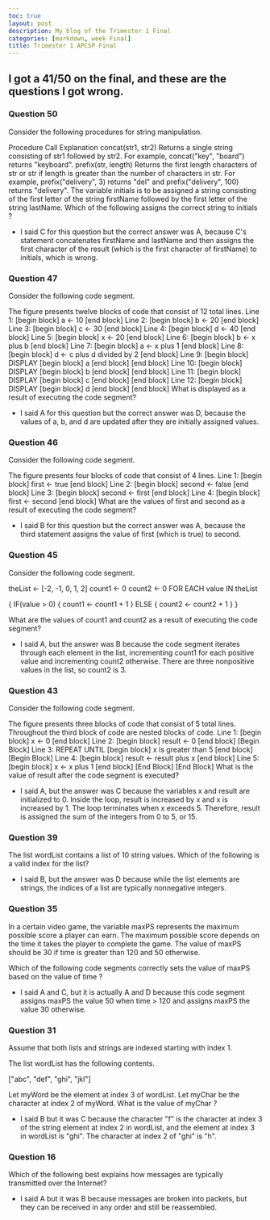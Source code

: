 ```yaml
---
toc: true
layout: post
description: My blog of the Trimester 1 Final
categories: [markdown, week Final]
title: Trimester 1 APCSP Final
---
```


## I got a 41/50 on the final, and these are the questions I got wrong.

### Question 50

Consider the following procedures for string manipulation.

Procedure Call	Explanation
concat(str1, str2)	Returns a single string consisting of str1 followed by str2. For example, concat("key", "board") returns "keyboard".
prefix(str, length)	Returns the first length characters of str or str if length is greater than the number of characters in str. For example, prefix("delivery", 3) returns "del" and prefix("delivery", 100) returns "delivery".
The variable initials is to be assigned a string consisting of the first letter of the string firstName followed by the first letter of the string lastName. Which of the following assigns the correct string to initials ?

- I said C for this question but the correct answer was A, because C's statement concatenates firstName and lastName and then assigns the first character of the result (which is the first character of firstName) to initials, which is wrong.

### Question 47

Consider the following code segment.

The figure presents twelve blocks of code that consist of  12 total lines. Line 1: [begin block] a  ← 10 [end block] Line 2: [begin block] b  ← 20 [end block] Line 3: [begin block] c  ← 30 [end block] Line 4: [begin block] d  ← 40 [end block] Line 5: [begin block] x  ← 20 [end block] Line 6: [begin block] b  ← x plus b [end block] Line 7: [begin block] a  ← x plus 1 [end block] Line 8: [begin block] d  ← c plus d divided by 2 [end block] Line 9: [begin block] DISPLAY [begin block] a [end block] [end block] Line 10: [begin block] DISPLAY [begin block] b [end block] [end block] Line 11: [begin block] DISPLAY [begin block] c [end block] [end block] Line 12: [begin block] DISPLAY [begin block] d [end block] [end block]
What is displayed as a result of executing the code segment?

- I said A for this question but the correct answer was D, because the values of a, b, and d are updated after they are initially assigned values.

### Question 46

Consider the following code segment.

The figure presents four blocks of code that consist of 4 lines. Line 1: [begin block] first ← true [end block] Line 2: [begin block] second ← false [end block] Line 3: [begin block] second ← first [end block] Line 4: [begin block] first ← second [end block]
What are the values of first and second as a result of executing the code segment?

- I said B for this question but the correct answer was A, because the third statement assigns the value of first (which is true) to second.

### Question 45

Consider the following code segment.

theList ← [-2, -1, 0, 1, 2]
count1 ← 0
count2 ← 0
FOR EACH value IN theList

{
IF(value > 0)
{
count1 ← count1 + 1
}
ELSE
{
count2 ← count2 + 1
}
}

What are the values of count1 and count2 as a result of executing the code segment?

- I said A, but the answer was B because the code segment iterates through each element in the list, incrementing count1 for each positive value and incrementing count2 otherwise. There are three nonpositive values in the list, so count2 is 3.

### Question 43

Consider the following code segment.

The figure presents three blocks of code that consist of 5 total lines. Throughout the third block of code are nested blocks of code. Line 1: [begin block] x ← 0 [end block] Line 2: [begin block] result ← 0 [end block] [Begin Block] Line 3: REPEAT UNTIL [begin block] x is greater than 5 [end block] [Begin Block] Line 4: [begin block] result ← result plus x [end block] Line 5: [begin block] x ← x plus 1 [end block] [End Block] [End Block]
What is the value of result after the code segment is executed?

- I said A, but the answer was C because the variables x and result are initialized to 0. Inside the loop, result is increased by x and x is increased by 1. The loop terminates when x exceeds 5. Therefore, result is assigned the sum of the integers from 0 to 5, or 15.

### Question 39

The list wordList contains a list of 10 string values. Which of the following is a valid index for the list?

- I said B, but the answer was D because while the list elements are strings, the indices of a list are typically nonnegative integers.

### Question 35

In a certain video game, the variable maxPS represents the maximum possible score a player can earn. The maximum possible score depends on the time it takes the player to complete the game. The value of maxPS should be 30 if time is greater than 120 and 50 otherwise.

Which of the following code segments correctly sets the value of maxPS based on the value of time ?

- I said A and C, but it is actually A and D because this code segment assigns maxPS the value 50 when time > 120 and assigns maxPS the value 30 otherwise.

### Question 31

Assume that both lists and strings are indexed starting with index 1.

The list wordList has the following contents.

["abc", "def", "ghi", "jkl"]

Let myWord be the element at index 3 of wordList. Let myChar be the character at index 2 of myWord. What is the value of myChar ?

- I said B but it was C because the character "f" is the character at index 3 of the string element at index 2 in wordList, and the element at index 3 in wordList is "ghi". The character at index 2 of "ghi" is "h".

### Question 16

Which of the following best explains how messages are typically transmitted over the Internet?

- I said A but it was B because messages are broken into packets, but they can be received in any order and still be reassembled.
